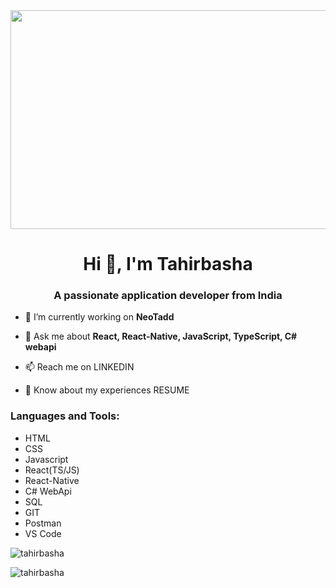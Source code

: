 <img src="https://thumbs.gfycat.com/BestMeagerHoki-size_restricted.gif" align="center" width="1200" height="350" />
<h1 align="center">Hi 👋, I'm Tahirbasha</h1>
<h3 align="center">A passionate application developer from India</h3>


- 🔭 I’m currently working on **NeoTadd**

- 💬 Ask me about **React, React-Native, JavaScript, TypeScript, C# webapi**

- 📫 Reach me on <a href="https://www.linkedin.com/in/tahirbasha-maligaveli-45b829225" style="text-decoration: none;" target="_blank">LINKEDIN</a>

- 📄 Know about my experiences <a href="https://docs.google.com/document/d/1BaIEvyJhIyn4m6rFsGiKAlK1ijH_y6cHQLzkU2e0hao/edit?usp=sharing" style="text-decoration: none;" target="_blank">RESUME</a>

<h3 align="left">Languages and Tools:</h3>
<ul>
<li>HTML</li>
<li>CSS</li>
<li>Javascript</li>
<li>React(TS/JS)</li>
<li>React-Native</li>
<li>C# WebApi</li>
<li>SQL</li>
<li>GIT</li>
<li>Postman</li>
<li>VS Code</li>
</ul>

<p><img align="center" src="https://github-readme-stats.vercel.app/api/top-langs?username=tahirbasha&show_icons=true&locale=en&layout=compact" alt="tahirbasha" /></p>

<p><img align="center" src="https://github-readme-streak-stats.herokuapp.com/?user=tahirbasha&" alt="tahirbasha" /></p>
